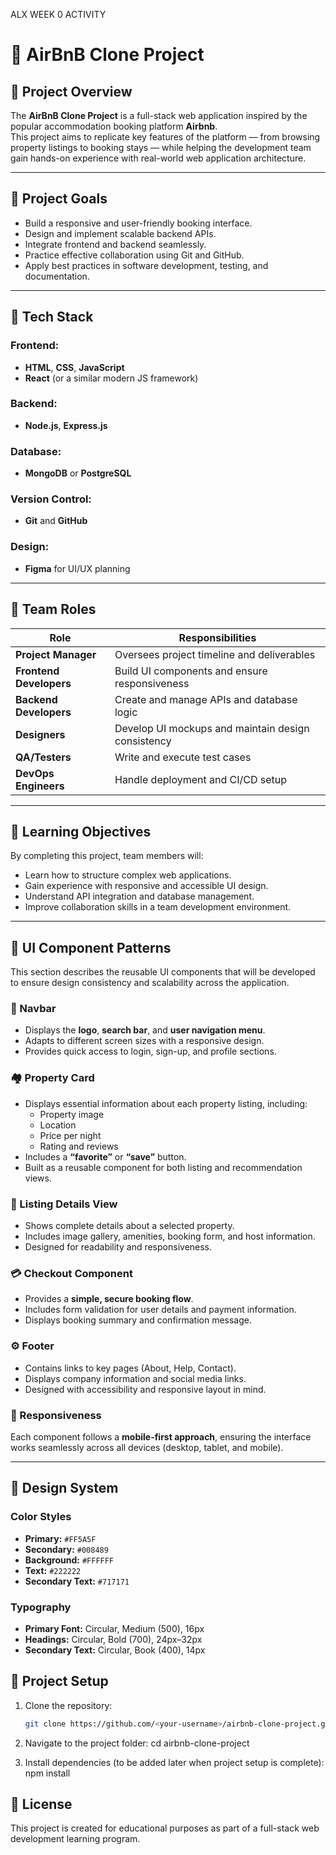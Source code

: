 ALX WEEK 0 ACTIVITY

# 🏡 AirBnB Clone Project

## 📘 Project Overview
The **AirBnB Clone Project** is a full-stack web application inspired by the popular accommodation booking platform **Airbnb**.  
This project aims to replicate key features of the platform — from browsing property listings to booking stays — while helping the development team gain hands-on experience with real-world web application architecture.

---

## 🎯 **Project Goals**
- Build a responsive and user-friendly booking interface.  
- Design and implement scalable backend APIs.  
- Integrate frontend and backend seamlessly.  
- Practice effective collaboration using Git and GitHub.  
- Apply best practices in software development, testing, and documentation.

---

## 🧰 **Tech Stack**
### Frontend:
- **HTML**, **CSS**, **JavaScript**
- **React** (or a similar modern JS framework)

### Backend:
- **Node.js**, **Express.js**

### Database:
- **MongoDB** or **PostgreSQL**

### Version Control:
- **Git** and **GitHub**

### Design:
- **Figma** for UI/UX planning

---

## 👥 **Team Roles**
| Role | Responsibilities |
|------|------------------|
| **Project Manager** | Oversees project timeline and deliverables |
| **Frontend Developers** | Build UI components and ensure responsiveness |
| **Backend Developers** | Create and manage APIs and database logic |
| **Designers** | Develop UI mockups and maintain design consistency |
| **QA/Testers** | Write and execute test cases |
| **DevOps Engineers** | Handle deployment and CI/CD setup |

---

## 🚀 **Learning Objectives**
By completing this project, team members will:
- Learn how to structure complex web applications.  
- Gain experience with responsive and accessible UI design.  
- Understand API integration and database management.  
- Improve collaboration skills in a team development environment.

---

## 🧩 **UI Component Patterns**
This section describes the reusable UI components that will be developed to ensure design consistency and scalability across the application.

### 🧭 Navbar
- Displays the **logo**, **search bar**, and **user navigation menu**.  
- Adapts to different screen sizes with a responsive design.  
- Provides quick access to login, sign-up, and profile sections.

### 🏘️ Property Card
- Displays essential information about each property listing, including:  
  - Property image  
  - Location  
  - Price per night  
  - Rating and reviews  
- Includes a **“favorite”** or **“save”** button.  
- Built as a reusable component for both listing and recommendation views.

### 🧾 Listing Details View
- Shows complete details about a selected property.  
- Includes image gallery, amenities, booking form, and host information.  
- Designed for readability and responsiveness.

### 💳 Checkout Component
- Provides a **simple, secure booking flow**.  
- Includes form validation for user details and payment information.  
- Displays booking summary and confirmation message.

### ⚙️ Footer
- Contains links to key pages (About, Help, Contact).  
- Displays company information and social media links.  
- Designed with accessibility and responsive layout in mind.

### 📱 Responsiveness
Each component follows a **mobile-first approach**, ensuring the interface works seamlessly across all devices (desktop, tablet, and mobile).

---

## 🎨 **Design System**
### **Color Styles**
- **Primary:** `#FF5A5F`  
- **Secondary:** `#008489`  
- **Background:** `#FFFFFF`  
- **Text:** `#222222`  
- **Secondary Text:** `#717171`

### **Typography**
- **Primary Font:** Circular, Medium (500), 16px  
- **Headings:** Circular, Bold (700), 24px–32px  
- **Secondary Text:** Circular, Book (400), 14px  

## 🧪 **Project Setup**
1. Clone the repository:
   ```bash
   git clone https://github.com/<your-username>/airbnb-clone-project.git

2. Navigate to the project folder:
   cd airbnb-clone-project

3. Install dependencies (to be added later when project setup is complete):
   npm install

## 📜 License

This project is created for educational purposes as part of a full-stack web development learning program.
